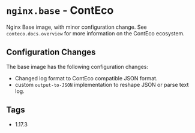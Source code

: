 # `nginx.base` - ContEco

Nginx Base image, with minor configuration change.
See `conteco.docs.overview` for more information on the ContEco ecosystem.

## Configuration Changes

The base image has the following configuration changes:
- Changed log format to ContEco compatible JSON format.
- custom `output-to-JSON` implementation to reshape JSON or parse text log.

## Tags

* 1.17.3
